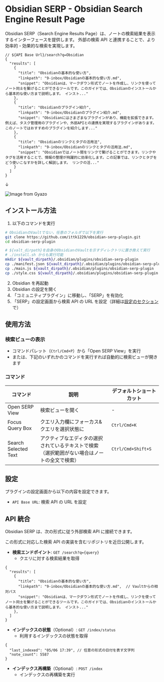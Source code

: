 # Obsidian SERP - Obsidian Search Engine Result Page

Obsidian SERP（Search Engine Results Page）は、ノートの検索結果を表示するインターフェースを提供します。
外部の検索 API と連携することで、より効率的・効果的な検索を実現します。

```jsonc
// ${API Base Url}/search?q=Obsidian
{
  "results": [
    {
      "title": "Obsidianの基本的な使い方",
      "linkpath": "9-inbox/Obsidianの基本的な使い方.md",
      "snippet": "Obsidianは、マークダウン形式でノートを作成し、リンクを使ってノート同士を繋げることができるツールです。このガイドでは、Obsidianのインストールから基本的な使い方まで説明します。 インスト..."
    },
    {
      "title": "Obsidianのプラグイン紹介",
      "linkpath": "9-inbox/Obsidianのプラグイン紹介.md",
      "snippet": "Obsidianにはさまざまなプラグインがあり、機能を拡張できます。例えば、タスク管理用のプラグインや、外部APIとの連携を実現するプラグインがあります。このノートではおすすめのプラグインを紹介します..."
    },
    {
      "title": "Obsidianのリンクとタグの活用法",
      "linkpath": "9-inbox/Obsidianのリンクとタグの活用法.md",
      "snippet": "Obsidianではノート間をリンクで繋げることができます。リンクやタグを活用することで、情報の整理が飛躍的に効率化します。この記事では、リンクとタグをどう使いこなすかを詳しく解説します。 リンクの活..."
    }
  ]
}
```

↓

![Image from Gyazo](https://i.gyazo.com/9deab48b03104d0fb17ab34bd85fb0db.png)

## インストール方法

1. 以下のコマンドを実行

```sh
# ObsidianのVaultでない，任意のフォルダで以下を実行
git clone https://github.com/ittk1229/obsidian-serp-plugin.git
cd obsidian-serp-plugin

# ${valt_dirpath}を自身のObsidianのVaultを示すディレクトリに置き換えて実行
# ./install.sh からも実行可能
mkdir ${vault_dirpath}/.obsidian/plugins/obsidian-serp-plugin
cp ./manifest.json ${vault_dirpath}/.obsidian/plugins/obsidian-serp-plugin
cp ./main.js ${vault_dirpath}/.obsidian/plugins/obsidian-serp-plugin
cp ./style.css ${vault_dirpath}/.obsidian/plugins/obsidian-serp-plugin
```

2. Obsidian を再起動
3. Obsidian の設定を開く
4. 「コミュニティプラグイン」に移動し、「SERP」を有効化
5. 「SERP」の設定画面から検索 API の URL を設定（詳細は[設定のセクション](#設定)で）

## 使用方法

### 検索ビューの表示

- コマンドパレット（`Ctrl/Cmd+P`）から「Open SERP View」を実行
- または、下記のいずれかのコマンドを実行すれば自動的に検索ビューが開きます

### コマンド

| コマンド             | 説明                                                                                         | デフォルトショートカット |
| -------------------- | -------------------------------------------------------------------------------------------- | ------------------------ |
| Open SERP View       | 検索ビューを開く                                                                             | -                        |
| Focus Query Box      | クエリ入力欄にフォーカス&クエリを選択状態に                                                  | `Ctrl/Cmd+K`             |
| Search Selected Text | アクティブなエディタの選択されているテキストで検索（選択範囲がない場合はノートの全文で検索） | `Ctrl/Cmd+Shift+S`       |

## 設定

プラグインの設定画面から以下の内容を設定できます。

- `API Base URL`: 検索 API の URL を設定

## API 統合

Obsidian SERP は、次の形式に従う外部検索 API に接続できます。

この形式に対応した検索 API の実装を含むリポジトリを近日公開します。

- **検索エンドポイント**: `GET /search?q={query}`
  - クエリに対する検索結果を取得

```jsonc
{
  "results": [
    {
      "title": "Obsidianの基本的な使い方",
      "linkpath": "9-inbox/Obsidianの基本的な使い方.md",  // Vaultからの相対パス
      "snippet": "Obsidianは、マークダウン形式でノートを作成し、リンクを使ってノート同士を繋げることができるツールです。このガイドでは、Obsidianのインストールから基本的な使い方まで説明します。 インスト..."
    },
  ]
}
```

- **インデックスの状態**（Optional）: `GET /index/status`
  - 利用するインデックスの状態を取得

```jsonc
{
  "last_indexed": "05/06 17:39", // 任意の形式の日付を表す文字列
  "note_count": 5587
}
```

- **インデックス再構築**（Optional）: `POST /index`
  - インデックスの再構築を実行
